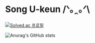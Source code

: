 # Song U-keun  /ᐠ｡ꞈ｡ᐟ\  
### 
[![Solved.ac
프로필](http://mazassumnida.wtf/api/v2/generate_badge?boj=sukeun319)](https://solved.ac/sukeun319)

![Anurag's GitHub stats](https://github-readme-stats.vercel.app/api?username=U-keun&show_icons=true&theme=tokyonight)
<!--
**U-Keun/U-keun** is a ✨ _special_ ✨ repository because its `README.md` (this file) appears on your GitHub profile.

Here are some ideas to get you started:

- 🔭 I’m currently working on ...
- 🌱 I’m currently learning ...
- 👯 I’m looking to collaborate on ...
- 🤔 I’m looking for help with ...
- 💬 Ask me about ...
- 📫 How to reach me: ...
- 😄 Pronouns: ...
- ⚡ Fun fact: ...
-->
